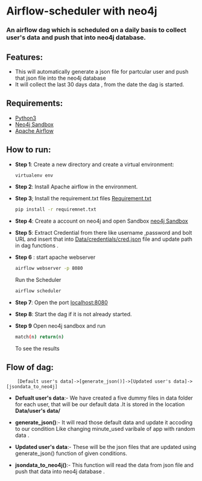 # Airflow-scheduler with neo4j


### An airflow dag which is scheduled on a daily basis to collect user's data and push that into neo4j database.

## Features:
- This will automatically generate a json file for partcular user and push that json file into the neo4j database
- It will collect the last 30 days data , from the date the dag is started.

## Requirements:
- [Python3](https://www.python.org/downloads/)
- [Neo4j Sandbox](https://neo4j.com/sandbox/)
- [Apache Airflow](https://airflow.apache.org/)

## How to run:
- **Step 1**:
    Create a new directory and create a virtual environment:
    ```bash
    virtualenv env
    ```
- **Step 2**:
    Install Apache airflow in the environment.
- **Step 3**;
    Install the requirement.txt files [Requirement.txt](requirement.txt) 
     ```bash
    pip install -r requiremnet.txt
    ```
- **Step 4**:
    Create a account on neo4j and open Sandbox [neo4j Sandbox](https://sandbox.neo4j.com/)

- **Step 5**:
    Extract Credential from there like username ,password and bolt URL and insert that into [Data/credentials/cred.json]() file and update path in dag functions .

- **Step 6** :
    start apache webserver
     ```bash
    airflow webserver -p 8080
    ```
    Run the Scheduler
    ```bash
    airflow scheduler
    ```
- **Step 7**:
    Open the port [localhost:8080](localhost:8080)

- **Step 8**:
    Start the dag if it is not already started.
- **Step 9** 
    Open neo4j sandbox and run 
    ```bash
    match(n) return(n)
    ```
    To see the results

## Flow of dag:

        [Default user's data]->[generate_json()]->[Updated user's data]->[jsondata_to_neo4j]

- **Defualt user's data**:- We have created a five dummy files in data folder for each user, that will be our default data .It is stored in the location **Data/user's data/**

- **generate_json()**:- It will read those default data and update it accoding to our condition Like changing minute_used varibale of app with random data .

- **Updated user's data**:- These will be the json files that are updated using generate_json() function of given conditions.

-  **jsondata_to_neo4j()**:- This function will read the data from json file and push that data into neo4j database . 

